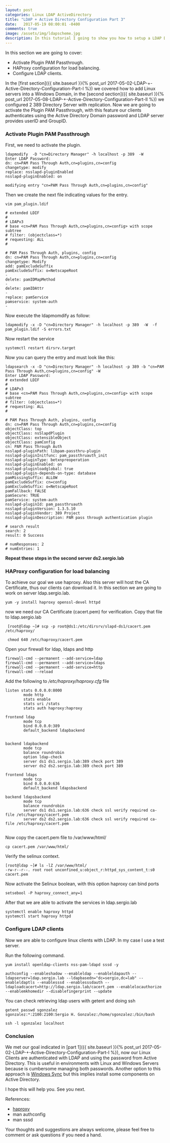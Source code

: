 ```yaml
---
layout: post
categories: Linux LDAP ActiveDirectory
title: "LDAP + Active Directory Configuration Part 3"
date:   2017-05-19 08:00:01 -0400
comments: true
image: /assets/img/ldapscheme.jpg
description: In this tutorial I going to show you how to setup a LDAP Directory working with Active Directory which holds the username and password but the LDAP Directory holds the groups and authorizations in the Linux Domain.
---
```


In this section we are going to cover:
* Activate Plugin  PAM Passthrough.
* HAProxy configuration for load balancing.
* Configure LDAP clients.

In the [first section]({{ site.baseurl }}{% post_url 2017-05-02-LDAP-+-Active-Directory-Configuration-Part-I %}) we covered how to add Linux servers into a Windows Domain, in the [second section]({{ site.baseurl }}{% post_url 2017-05-08-LDAP-+-Active-Directory-Configuration-Part-II %}) we configured 2 389 Directory Server with replication.
Now we are going to activate the Plugin  PAM Passthrough, with this feature our clients authenticates using the Active Directory Domain password and LDAP server provides userID and GroupID.


### Activate Plugin  PAM Passthrough
First, we need to activate the plugin.
```
ldapmodify  -D "cn=Directory Manager" -h localhost -p 389  -W
Enter LDAP Password:
dn: cn=PAM Pass Through Auth,cn=plugins,cn=config
changetype: modify
replace: nsslapd-pluginEnabled
nsslapd-pluginEnabled: on

modifying entry "cn=PAM Pass Through Auth,cn=plugins,cn=config"
```

Then we create the next file indicating values for the entry.
```
vim pam_plugin.ldif

# extended LDIF
#
# LDAPv3
# base <cn=PAM Pass Through Auth,cn=plugins,cn=config> with scope subtree
# filter: (objectclass=*)
# requesting: ALL
#

# PAM Pass Through Auth, plugins, config
dn: cn=PAM Pass Through Auth,cn=plugins,cn=config
changetype: Modify
add: pamExcludeSuffix
pamExcludeSuffix: o=NetscapeRoot
-
delete: pamIDMapMethod
-
delete: pamIDAttr
-
replace: pamService
pamservice: system-auth
-
```

Now execute the ldapmomdify as follow:
```
ldapmodify -x -D "cn=Directory Manager" -h localhost -p 389  -W  -f pam_plugin.ldif -S errors.txt
```

Now restart the service
```
systemctl restart dirsrv.target
```



Now you can query the entry and must look like this:
```
ldapsearch -x -D "cn=Directory Manager" -h localhost -p 389 -b "cn=PAM Pass Through Auth,cn=plugins,cn=config" -W
Enter LDAP Password:
# extended LDIF
#
# LDAPv3
# base <cn=PAM Pass Through Auth,cn=plugins,cn=config> with scope subtree
# filter: (objectclass=*)
# requesting: ALL
#

# PAM Pass Through Auth, plugins, config
dn: cn=PAM Pass Through Auth,cn=plugins,cn=config
objectClass: top
objectClass: nsSlapdPlugin
objectClass: extensibleObject
objectClass: pamConfig
cn: PAM Pass Through Auth
nsslapd-pluginPath: libpam-passthru-plugin
nsslapd-pluginInitfunc: pam_passthruauth_init
nsslapd-pluginType: betxnpreoperation
nsslapd-pluginEnabled: on
nsslapd-pluginloadglobal: true
nsslapd-plugin-depends-on-type: database
pamMissingSuffix: ALLOW
pamExcludeSuffix: cn=config
pamExcludeSuffix: o=NetscapeRoot
pamFallback: FALSE
pamSecure: TRUE
pamService: system-auth
nsslapd-pluginId: pam_passthruauth
nsslapd-pluginVersion: 1.3.5.10
nsslapd-pluginVendor: 389 Project
nsslapd-pluginDescription: PAM pass through authentication plugin

# search result
search: 2
result: 0 Success

# numResponses: 2
# numEntries: 1

```

**Repeat these steps in the second server ds2.sergio.lab**


### HAProxy configuration for load balancing

To achieve our goal we use haproxy. Also this server will host the CA Certificate, thus our clients can download it. In this section we are going to work on server ldap.sergio.lab. 
```
yum -y install haproxy openssl-devel httpd
```
now we need our CA Certificate (cacert.pem) for verification. Copy that file to ldap.sergio.lab
```
 [root@ldap ~]# scp -p root@ds1:/etc/dirsrv/slapd-ds1/cacert.pem /etc/haproxy/
 
 chmod 640 /etc/haproxy/cacert.pem
 ```
 Open your firewall for ldap, ldaps and http
```
firewall-cmd --permanent --add-service=ldap
firewall-cmd --permanent --add-service=ldaps
firewall-cmd --permanent --add-service=http
firewall-cmd --reload
```

Add the following to */etc/haproxy/haproxy.cfg* file
```
listen stats 0.0.0.0:8000
        mode http
        stats enable
        stats uri /stats
        stats auth haproxy:haproxy

frontend ldap
        mode tcp
        bind 0.0.0.0:389
        default_backend ldapbackend


backend ldapbackend
        mode tcp
        balance roundrobin
        option ldap-check
        server ds1 ds1.sergio.lab:389 check port 389
        server ds2 ds2.sergio.lab:389 check port 389

frontend ldaps
        mode tcp
        bind 0.0.0.0:636
        default_backend ldapsbackend

backend ldapsbackend
        mode tcp
        balance roundrobin
        server ds1 ds1.sergio.lab:636 check ssl verify required ca-file /etc/haproxy/cacert.pem
        server ds2 ds2.sergio.lab:636 check ssl verify required ca-file /etc/haproxy/cacert.pem


```
		
Now copy the cacert.pem file to /var/www/html/
```
cp cacert.pem /var/www/html/
```
Verify the selinux context.
```
[root@ldap ~]# ls -lZ /var/www/html/
-rw-r--r--. root root unconfined_u:object_r:httpd_sys_content_t:s0 cacert.pem
```

Now activate the Selinux boolean, with this option haproxy can bind ports
```
setsebool -P haproxy_connect_any=1
```
After that we are able to activate the services in ldap.sergio.lab
```
systemctl enable haproxy httpd
systemctl start haproxy httpd
```

### Configure LDAP clients
Now we are able to configure linux clients with LDAP. In my case I use a test server.

Run the following command.
```
yum install openldap-clients nss-pam-ldapd sssd -y
```
```
authconfig --enableshadow --enableldap --enableldapauth --ldapserver=ldap.sergio.lab --ldapbasedn="dc=sergio,dc=lab" --enableldaptls --enablesssd --enablesssdauth --ldaploadcacert=http://ldap.sergio.lab/cacert.pem --enablelocauthorize  --enablemkhomedir --disablefingerprint --update
```
You can check retrieving ldap users with getent and doing ssh
```
getent passwd sgonzalez
sgonzalez:*:2100:2100:Sergio H. Gonzalez:/home/sgonzalez:/bin/bash
```
```
ssh -l sgonzalez localhost
```



### Conclusion
We met our goal indicated in [part 1]({{ site.baseurl }}{% post_url 2017-05-02-LDAP-+-Active-Directory-Configuration-Part-I %}), now our Linux Clients are authenticated with LDAP and using the password from Active Directory. This is useful in environments with Linux and Windows Servers because is cumbersome managing both passwords.
Another option to this approach is [Windows Sync](https://access.redhat.com/documentation/en-us/red_hat_directory_server/10/html/administration_guide/windows_sync) but this implies install some components on Active Directory.


I hope this will help you. See you next.  




References:
* [haproxy](https://cbonte.github.io/haproxy-dconv/configuration-1.5.html)
* man authconfig
* man sssd

Your thoughts and suggestions are always welcome, please feel free to comment or ask questions if you need a hand. 